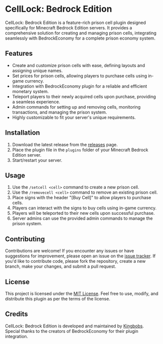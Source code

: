 # CellLock: Bedrock Edition

CellLock: Bedrock Edition is a feature-rich prison cell plugin designed specifically for Minecraft Bedrock Edition servers. It provides a comprehensive solution for creating and managing prison cells, integrating seamlessly with BedrockEconomy for a complete prison economy system.

## Features

- Create and customize prison cells with ease, defining layouts and assigning unique names.
- Set prices for prison cells, allowing players to purchase cells using in-game currency.
- Integration with BedrockEconomy plugin for a reliable and efficient monetary system.
- Teleport players to their newly acquired cells upon purchase, providing a seamless experience.
- Admin commands for setting up and removing cells, monitoring transactions, and managing the prison system.
- Highly customizable to fit your server's unique requirements.

## Installation

1. Download the latest release from the [releases](https://github.com/Kingbobs/CellLock-Bedrock-Edition/releases) page.
2. Place the plugin file in the `plugins` folder of your Minecraft Bedrock Edition server.
3. Start/restart your server.

## Usage

1. Use the `/setcell <cell>` command to create a new prison cell.
2. Use the `/removecell <cell>` command to remove an existing prison cell.
3. Place signs with the header "[Buy Cell]" to allow players to purchase cells.
4. Players can interact with the signs to buy cells using in-game currency.
5. Players will be teleported to their new cells upon successful purchase.
6. Server admins can use the provided admin commands to manage the prison system.

## Contributing

Contributions are welcome! If you encounter any issues or have suggestions for improvement, please open an issue on the [issue tracker](https://github.com/Kingbobs/CellLock-Bedrock-Edition/issues). If you'd like to contribute code, please fork the repository, create a new branch, make your changes, and submit a pull request.

## License

This project is licensed under the [MIT License](https://opensource.org/licenses/MIT). Feel free to use, modify, and distribute this plugin as per the terms of the license.

## Credits

CellLock: Bedrock Edition is developed and maintained by [Kingbobs](https://github.com/Kingbobs). Special thanks to the creators of BedrockEconomy for their plugin integration.

